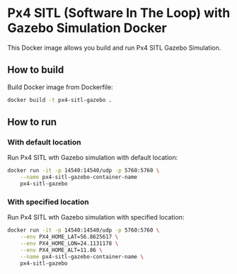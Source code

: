# Px4 SITL (Software In The Loop) with Gazebo Simulation Docker

This Docker image allows you build and run Px4 SITL Gazebo Simulation.

## How to build

Build Docker image from Dockerfile:

```bash
docker build -t px4-sitl-gazebo .
```

## How to run

### With default location 

Run Px4 SITL wth Gazebo simulation with default location:

```bash
docker run -it -p 14540:14540/udp -p 5760:5760 \
    --name px4-sitl-gazebo-container-name 
    px4-sitl-gazebo
```

### With specified location

Run Px4 SITL wth Gazebo simulation with specified location:

```bash
docker run -it -p 14540:14540/udp -p 5760:5760 \
    --env PX4_HOME_LAT=56.8625617 \
    --env PX4_HOME_LON=24.1131178 \
    --env PX4_HOME_ALT=11.86 \
    --name px4-sitl-gazebo-container-name \ 
    px4-sitl-gazebo
```
